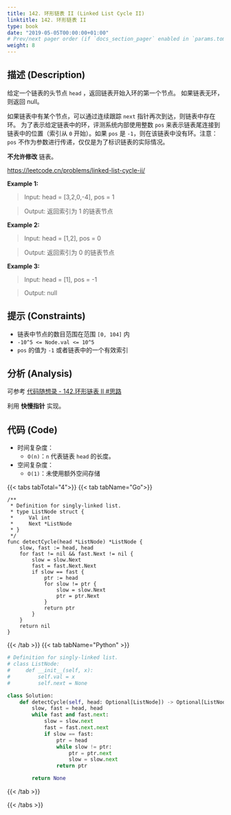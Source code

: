 ```yaml
---
title: 142. 环形链表 II (Linked List Cycle II)
linktitle: 142. 环形链表 II
type: book
date: "2019-05-05T00:00:00+01:00"
# Prev/next pager order (if `docs_section_pager` enabled in `params.toml`)
weight: 8
---
```


## 描述 (Description)

给定一个链表的头节点 `head` ，返回链表开始入环的第一个节点。 如果链表无环，则返回 null。

如果链表中有某个节点，可以通过连续跟踪 `next` 指针再次到达，则链表中存在环。 为了表示给定链表中的环，评测系统内部使用整数 `pos` 来表示链表尾连接到链表中的位置（索引从 `0` 开始）。如果 `pos` 是 `-1`，则在该链表中没有环。注意：`pos` 不作为参数进行传递，仅仅是为了标识链表的实际情况。

**不允许修改** 链表。

https://leetcode.cn/problems/linked-list-cycle-ii/

**Example 1:**

> Input: head = [3,2,0,-4], pos = 1

> Output: 返回索引为 1 的链表节点

**Example 2:**

> Input: head = [1,2], pos = 0

> Output: 返回索引为 0 的链表节点

**Example 3:**

> Input: head = [1], pos = -1

> Output: null

## 提示 (Constraints)

- 链表中节点的数目范围在范围 `[0, 104]` 内
- `-10^5 <= Node.val <= 10^5`
- `pos` 的值为 `-1` 或者链表中的一个有效索引

## 分析 (Analysis)

可参考 [代码随想录 - 142.环形链表 II #思路](https://programmercarl.com/0142.%E7%8E%AF%E5%BD%A2%E9%93%BE%E8%A1%A8II.html#%E6%80%9D%E8%B7%AF)

利用 **快慢指针** 实现。

## 代码 (Code)

- 时间复杂度：
  - `O(n)`：`n` 代表链表 `head` 的长度。
- 空间复杂度：
  - `O(1)`：未使用额外空间存储

{{< tabs tabTotal="4">}}
{{< tab tabName="Go">}}

```golang
/**
 * Definition for singly-linked list.
 * type ListNode struct {
 *     Val int
 *     Next *ListNode
 * }
 */
func detectCycle(head *ListNode) *ListNode {
    slow, fast := head, head
    for fast != nil && fast.Next != nil {
        slow = slow.Next
        fast = fast.Next.Next
        if slow == fast {
            ptr := head
            for slow != ptr {
                slow = slow.Next
                ptr = ptr.Next
            }
            return ptr
        }
    }
    return nil
}
```

{{< /tab >}}
{{< tab tabName="Python" >}}

```py
# Definition for singly-linked list.
# class ListNode:
#     def __init__(self, x):
#         self.val = x
#         self.next = None

class Solution:
    def detectCycle(self, head: Optional[ListNode]) -> Optional[ListNode]:
        slow, fast = head, head
        while fast and fast.next:
            slow = slow.next
            fast = fast.next.next
            if slow == fast:
                ptr = head
                while slow != ptr:
                    ptr = ptr.next
                    slow = slow.next
                return ptr

        return None
```

{{< /tab >}}

{{< /tabs >}}
